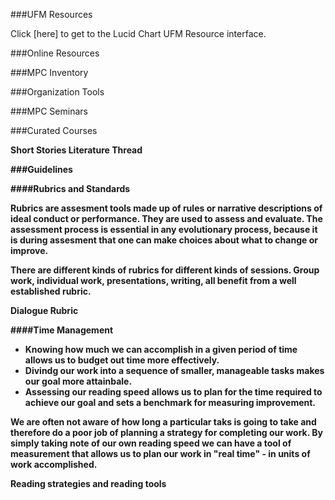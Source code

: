 ###UFM Resources

Click [here] to get to the Lucid Chart UFM Resource interface. 

###Online Resources 

###MPC Inventory 

###Organization Tools 

###MPC Seminars 

###Curated Courses 

<b>Short Stories Literature Thread 

###Guidelines 

####Rubrics and Standards 

Rubrics are assesment tools made up of rules or narrative descriptions of ideal conduct or performance. They are used to 
assess and evaluate. The assessment process is essential in any evolutionary process, because it is during assesment that one 
can make choices about what to change or improve. 

There are different kinds of rubrics for different kinds of sessions. Group work, individual work, presentations, writing, all
benefit from a well established rubric. 

<b>Dialogue Rubric 

####Time Management 

- Knowing how much we can accomplish in a given period of time allows us to budget out time more effectively. 
- Divindg our work into a sequence of smaller, manageable tasks makes our goal more attainbale. 
- Assessing our reading speed allows us to plan for the time required to achieve our goal and sets a benchmark for measuring improvement. 

We are often not aware of how long a particular taks is going to take and therefore do a poor job of planning a strategy for 
completing our work. By simply taking note of our own reading speed we can have a tool of measurement that allows us to plan our 
work in "real time" - in units of work accomplished. 

<b>Reading strategies and reading tools  

